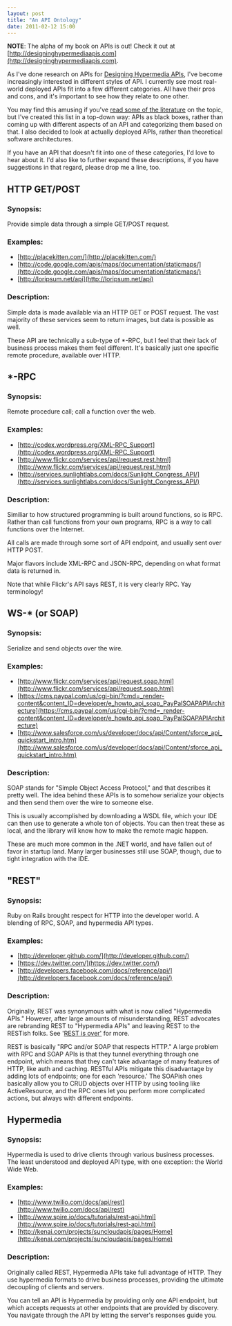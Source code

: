 ```yaml
---
layout: post
title: "An API Ontology"
date: 2011-02-12 15:00
---
```


**NOTE**: The alpha of my book on APIs is out! Check it out at [http://designinghypermediaapis.com](http://designinghypermediaapis.com).

As I've done research on APIs for [Designing Hypermedia APIs](http://designinghypermediaapis.com), I've
become increasingly interested in different styles of API. I currently see most
real-world deployed APIs fit into a few different categories. All have their
pros and cons, and it's important to see how they relate to one other.

You may find this amusing if you've [read some of the
literature](http://www.ics.uci.edu/~fielding/pubs/dissertation/net_arch_styles.htm)
on the topic, but I've created this list in a top-down way: APIs as black
boxes, rather than coming up with different aspects of an API and categorizing
them based on that. I also decided to look at actually deployed APIs, rather
than theoretical software architectures.

If you have an API that doesn't fit into one of these categories, I'd love to
hear about it. I'd also like to further expand these descriptions, if you have
suggestions in that regard, please drop me a line, too.

## HTTP GET/POST

### Synopsis:

Provide simple data through a simple GET/POST request.

### Examples:

* [http://placekitten.com/](http://placekitten.com/)
* [http://code.google.com/apis/maps/documentation/staticmaps/](http://code.google.com/apis/maps/documentation/staticmaps/)
* [http://loripsum.net/api](http://loripsum.net/api)

### Description:

Simple data is made available via an HTTP GET or POST request. The vast majority of
these services seem to return images, but data is possible as well.

These API are technically a sub-type of \*-RPC, but I feel that their lack of business
process makes them feel different. It's basically just one specific remote procedure,
available over HTTP.

## \*-RPC
### Synopsis:

Remote procedure call; call a function over the web.

### Examples:

* [http://codex.wordpress.org/XML-RPC_Support](http://codex.wordpress.org/XML-RPC_Support)
* [http://www.flickr.com/services/api/request.rest.html](http://www.flickr.com/services/api/request.rest.html)
* [http://services.sunlightlabs.com/docs/Sunlight_Congress_API/](http://services.sunlightlabs.com/docs/Sunlight_Congress_API/)

### Description:

Similiar to how structured programming is built around functions, so is RPC.
Rather than call functions from your own programs, RPC is a way to call
functions over the Internet.

All calls are made through some sort of API endpoint, and usually sent
over HTTP POST.

Major flavors include XML-RPC and JSON-RPC, depending on what format data is
returned in.

Note that while Flickr's API says REST, it is very clearly RPC. Yay terminology!

## WS-\* (or SOAP)
### Synopsis:

Serialize and send objects over the wire.

### Examples:

* [http://www.flickr.com/services/api/request.soap.html](http://www.flickr.com/services/api/request.soap.html)
* [https://cms.paypal.com/us/cgi-bin/?cmd=_render-content&content_ID=developer/e_howto_api_soap_PayPalSOAPAPIArchitecture](https://cms.paypal.com/us/cgi-bin/?cmd=_render-content&content_ID=developer/e_howto_api_soap_PayPalSOAPAPIArchitecture)
* [http://www.salesforce.com/us/developer/docs/api/Content/sforce_api_quickstart_intro.htm](http://www.salesforce.com/us/developer/docs/api/Content/sforce_api_quickstart_intro.htm)

### Description:

SOAP stands for "Simple Object Access Protocol," and that describes it pretty
well. The idea behind these APIs is to somehow serialize your objects and then
send them over the wire to someone else.

This is usually accomplished by downloading a WSDL file, which your IDE can
then use to generate a whole ton of objects. You can then treat these as local,
and the library will know how to make the remote magic happen.

These are much more common in the .NET world, and have fallen out of favor in
startup land. Many larger businesses still use SOAP, though, due to tight
integration with the IDE.

## "REST"

### Synopsis:

Ruby on Rails brought respect for HTTP into the developer world. A blending of
RPC, SOAP, and hypermedia API types.

### Examples:

* [http://developer.github.com/](http://developer.github.com/)
* [https://dev.twitter.com/](https://dev.twitter.com/)
* [http://developers.facebook.com/docs/reference/api/](http://developers.facebook.com/docs/reference/api/)

### Description:

Originally, REST was synonymous with what is now called "Hypermedia APIs."
However, after large amounts of misunderstanding, REST advocates are
rebranding REST to "Hypermedia APIs" and leaving REST to the RESTish folks.
See '[REST is over'](/posts/2012-02-23-rest-is-over) for more.

REST is basically "RPC and/or SOAP that respects HTTP." A large problem with
RPC and SOAP APIs is that they tunnel everything through one endpoint, which
means that they can't take advantage of many features of HTTP, like auth and 
caching. RESTful APIs mitigate this disadvantage by adding lots of endpoints;
one for each 'resource.' The SOAPish ones basically allow you to CRUD objects
over HTTP by using tooling like ActiveResource, and the RPC ones let you
perform more complicated actions, but always with different endpoints.

## Hypermedia

### Synopsis:

Hypermedia is used to drive clients through various business processes. The
least understood and deployed API type, with one exception: the World Wide
Web.

### Examples:

* [http://www.twilio.com/docs/api/rest](http://www.twilio.com/docs/api/rest)
* [http://www.spire.io/docs/tutorials/rest-api.html](http://www.spire.io/docs/tutorials/rest-api.html)
* [http://kenai.com/projects/suncloudapis/pages/Home](http://kenai.com/projects/suncloudapis/pages/Home)

### Description:

Originally called REST, Hypermedia APIs take full advantage of HTTP. They
use hypermedia formats to drive business processes, providing the ultimate
decoupling of clients and servers.

You can tell an API is Hypermedia by providing only one API endpoint, but
which accepts requests at other endpoints that are provided by discovery.
You navigate through the API by letting the server's responses guide you.
